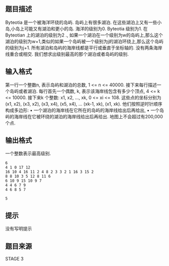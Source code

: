 


## 题目描述
Byteotia 是一个被海洋环绕的岛屿. 岛屿上有很多湖泊. 在这些湖泊上又有一些小岛,小岛上可能又有湖泊和更小的岛. 海洋的级别为0. Byteotia 级别为1. 在Byteotian 上的湖泊的级别为2 ., 如果一个湖泊在一个级别为w的岛屿上,那么这个湖泊的级别为w+1,类似的如果一个岛屿被一个级别为j的湖泊环绕上,那么这个岛屿的级别为j+1. 所有湖泊和岛屿的海岸线都是平行或垂直于坐标轴的. 没有两条海岸线重合或相交. 我们想求出级别最高的那个湖泊或者岛屿的级别. 
## 输入格式
第一行一个整数n, 表示岛屿和湖泊的总数, 1 <= n <= 40000. 接下来每行描述一个岛屿或者湖泊. 每行首先一个偶数, k, 表示该海岸线包含有多少个顶点, 4 <= k <= 10000. 接下来k 个整数: x1, x2, ..., xk, 0 <= xi <= 108. 这些点的坐标分别为(x1, x2), (x3, x2), (x3, x4), (x5, x4), ... (xk-1, xk), (x1, xk). 他们按照逆时针顺序构成多边形: 
•	一个湖泊的海岸线在它所在的岛屿的海岸线给出后再给出, 
•	一个岛屿的海岸线在它被环绕的湖泊的海岸线给出后再给出. 
地图上不会超过有200,000 个点. 
## 输出格式
一个整数表示最高级别. 

```input1
6
4 1 0 17 12
16 10 4 16 11 2 4 8 2 3 3 2 1 16 3 15 2
8 8 10 3 5 12 8 11 6
6 10 9 15 10 9 7
4 4 6 7 9
4 6 8 5 7

```
```output1
5
```

## 提示
没有写明提示
## 题目来源
STAGE 3


